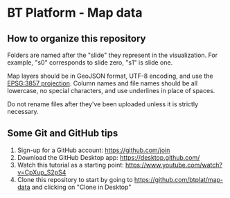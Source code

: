 # BT Platform - Map data

## How to organize this repository

Folders are named after the "slide" they represent in the visualization. For example, "s0" corresponds to slide zero, "s1" is slide one.

Map layers should be in GeoJSON format, UTF-8 encoding, and use the [EPSG:3857 projection](https://epsg.io/3857). Column names and file names should be all lowercase, no special characters, and use underlines in place of spaces.

Do not rename files after they've been uploaded unless it is strictly necessary.

## Some Git and GitHub tips

1. Sign-up for a GitHub account: https://github.com/join
2. Download the GitHub Desktop app: https://desktop.github.com/
3. Watch this tutorial as a starting point: https://www.youtube.com/watch?v=CpXup_S2pS4
4. Clone this repository to start by going to https://github.com/btplat/map-data and clicking on "Clone in Desktop"
